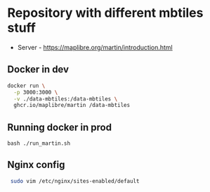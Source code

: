 # Repository with different mbtiles stuff

* Server - https://maplibre.org/martin/introduction.html

## Docker in dev

```bash
docker run \
  -p 3000:3000 \
  -v ./data-mbtiles:/data-mbtiles \
  ghcr.io/maplibre/martin /data-mbtiles
```

## Running docker in prod

```bahs
bash ./run_martin.sh
```

## Nginx config

```bash
 sudo vim /etc/nginx/sites-enabled/default
```
